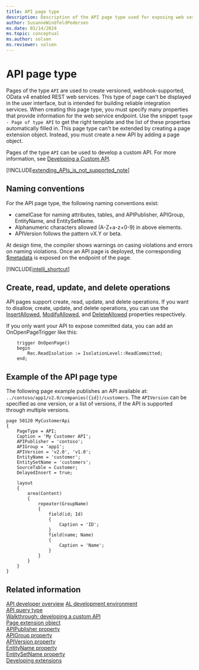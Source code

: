 ```yaml
---
title: API page type
description: Description of the API page type used for exposing web service endpoints.
author: SusanneWindfeldPedersen
ms.date: 03/14/2024
ms.topic: conceptual
ms.author: solsen
ms.reviewer: solsen
---
```


# API page type

Pages of the type `API` are used to create versioned, webhook-supported, OData v4 enabled REST web services. This type of page can't be displayed in the user interface, but is intended for building reliable integration services. When creating this page type, you must specify many properties that provide information for the web service endpoint. Use the snippet `tpage - Page of type API` to get the right template and the list of these properties automatically filled in. This page type can't be extended by creating a page extension object. Instead, you must create a new API by adding a page object. 

Pages of the type `API` can be used to develop a custom API. For more information, see [Developing a Custom API](devenv-develop-custom-api.md).

[!INCLUDE[extending_APIs_is_not_supported_note](includes/include-extending-APIs-is-not-supported-note.md)]


## Naming conventions

For the API page type, the following naming conventions exist:

- camelCase for naming attributes, tables, and APIPublisher, APIGroup, EntityName, and EntitySetName.
- Alphanumeric characters allowed (A-Z+a-z+0-9) in above elements. 
- APIVersion follows the pattern vX.Y or beta.

At design time, the compiler shows warnings on casing violations and errors on naming violations. Once an API page is deployed, the corresponding [$metadata](./devenv-connect-apps-tips.md) is exposed on the endpoint of the page. 

[!INCLUDE[intelli_shortcut](includes/intelli_shortcut.md)]

## Create, read, update, and delete operations
API pages support create, read, update, and delete operations. If you want to disallow, create, update, and delete operations, you can use the [InsertAllowed](properties/devenv-insertallowed-property.md), [ModifyAllowed](properties/devenv-modifyallowed-property.md), and [DeleteAllowed](properties/devenv-deleteallowed-property.md) properties respectively.

If you only want your API to expose committed data, you can add an OnOpenPageTrigger like this:

```AL
    trigger OnOpenPage()
    begin
        Rec.ReadIsolation := IsolationLevel::ReadCommitted;
    end;
```

## Example of the API page type

The following page example publishes an API available at:
`../contoso/app1/v2.0/companies({id})/customers`. The `APIVersion` can be specified as one version, or a list of versions, if the API is supported through multiple versions.

```AL
page 50120 MyCustomerApi
{
    PageType = API;
    Caption = 'My Customer API';
    APIPublisher = 'contoso';
    APIGroup = 'app1';
    APIVersion = 'v2.0', 'v1.0';
    EntityName = 'customer';
    EntitySetName = 'customers';
    SourceTable = Customer;
    DelayedInsert = true;
    
    layout
    {
        area(Content)
        {
            repeater(GroupName)
            {
                field(id; Id)
                {
                    Caption = 'ID';
                }
                field(name; Name)
                {
                    Caption = 'Name';
                }
            }
        }
    }
}
```

## Related information

[API developer overview](devenv-api.md)
[AL development environment](devenv-reference-overview.md)  
[API query type](devenv-api-querytype.md)  
[Walkthrough: developing a custom API](devenv-develop-custom-api.md)   
[Page extension object](devenv-page-ext-object.md)  
[APIPublisher property](properties/devenv-apipublisher-page-property.md)  
[APIGroup property](properties/devenv-apigroup-page-property.md)  
[APIVersion property](properties/devenv-apiversion-page-property.md)   
[EntityName property](properties/devenv-entityname-property.md)  
[EntitySetName property](properties/devenv-entitysetname-property.md)  
[Developing extensions](devenv-dev-overview.md)
